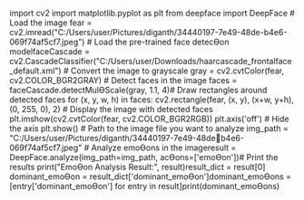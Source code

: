 import cv2 import matplotlib.pyplot as plt from deepface import DeepFace # Load the image fear = cv2.imread("C:/Users/user/Pictures/diganth/34440197-7e49-48de-b4e6-069f74af5cf7.jpeg") # Load the pre-trained face detecƟon modelfaceCascade = cv2.CascadeClassifier("C:/Users/user/Downloads/haarcascade_frontalface_default.xml") # Convert the image to grayscale gray = cv2.cvtColor(fear, cv2.COLOR_BGR2GRAY) # Detect faces in the image faces = faceCascade.detectMulƟScale(gray, 1.1, 4)# Draw rectangles around detected faces for (x, y, w, h) in faces:  cv2.rectangle(fear, (x, y), (x+w, y+h), (0, 255, 0), 2) # Display the image with detected faces plt.imshow(cv2.cvtColor(fear, cv2.COLOR_BGR2RGB)) plt.axis('off') # Hide the axis plt.show() # Path to the image file you want to analyze img_path = "C:/Users/user/Pictures/diganth/34440197-7e49-48deb4e6-069f74af5cf7.jpeg" # Analyze emoƟons in the imageresult = DeepFace.analyze(img_path=img_path, acƟons=['emoƟon'])# Print the results print("EmoƟon Analysis Result:", result)result_dict = result[0] dominant_emoƟon = result_dict['dominant_emoƟon']dominant_emoƟons = [entry['dominant_emoƟon'] for entry in result]print(dominant_emoƟons)
